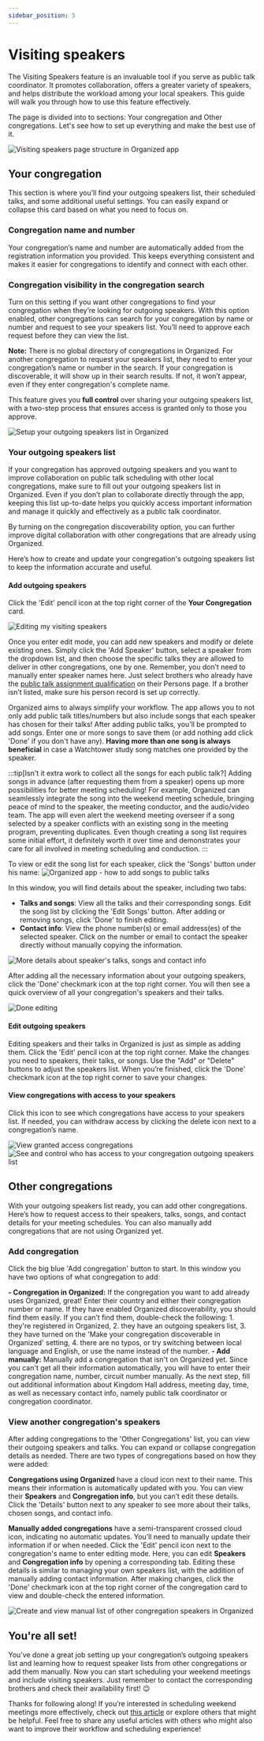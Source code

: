```yaml
---
sidebar_position: 5
---
```


# Visiting speakers

The Visiting Speakers feature is an invaluable tool if you serve as public talk coordinator. It promotes collaboration, offers a greater variety of speakers, and helps distribute the workload among your local speakers. This guide will walk you through how to use this feature effectively.

The page is divided into to sections: Your congregation and Other congregations. Let's see how to set up everything and make the best use of it.

![Visiting speakers page structure in Organized app](./img/visiting-stock.png)

## Your congregation

This section is where you’ll find your outgoing speakers list, their scheduled talks, and some additional useful settings. You can easily expand or collapse this card based on what you need to focus on.

### Congregation name and number

Your congregation’s name and number are automatically added from the registration information you provided. This keeps everything consistent and makes it easier for congregations to identify and connect with each other.

### Congregation visibility in the congregation search

Turn on this setting if you want other congregations to find your congregation when they’re looking for outgoing speakers. With this option enabled, other congregations can search for your congregation by name or number and request to see your speakers list. You’ll need to approve each request before they can view the list.

**Note:** There is no global directory of congregations in Organized. For another congregation to request your speakers list, they need to enter your congregation’s name or number in the search. If your congregation is discoverable, it will show up in their search results. If not, it won’t appear, even if they enter congregation's complete name.

This feature gives you **full control** over sharing your outgoing speakers list, with a two-step process that ensures access is granted only to those you approve.

![Setup your outgoing speakers list in Organized](./img/my-congregation-setup.png)

### Your outgoing speakers list

If your congregation has approved outgoing speakers and you want to improve collaboration on public talk scheduling with other local congregations, make sure to fill out your outgoing speakers list in Organized. Even if you don’t plan to collaborate directly through the app, keeping this list up-to-date helps you quickly access important information and manage it quickly and effectively as a public talk coordinator.

By turning on the congregation discoverability option, you can further improve digital collaboration with other congregations that are already using Organized.

Here’s how to create and update your congregation's outgoing speakers list to keep the information accurate and useful.

#### Add outgoing speakers

Click the 'Edit' pencil icon at the top right corner of the **Your Congregation** card. 

![Editing my visiting speakers](./img/edit-button.png)

Once you enter edit mode, you can add new speakers and modify or delete existing ones. Simply click the 'Add Speaker' button, select a speaker from the dropdown list, and then choose the specific talks they are allowed to deliver in other congregations, one by one. Remember, you don’t need to manually enter speaker names here. Just select brothers who already have the [public talk assignment qualification](add-person#assignments) on their Persons page. If a brother isn’t listed, make sure his person record is set up correctly.

Organized aims to always simplify your workflow. The app allows you to not only add public talk titles/numbers but also include songs that each speaker has chosen for their talks! After adding public talks, you’ll be prompted to add songs. Enter one or more songs to save them (or add nothing add click 'Done' if you don't have any). **Having more than one song is always beneficial** in case a Watchtower study song matches one provided by the speaker.

:::tip[Isn't it extra work to collect all the songs for each public talk?]
Adding songs in advance (after requesting them from a speaker) opens up more possibilities for better meeting scheduling! For example, Organized can seamlessly integrate the song into the weekend meeting schedule, bringing peace of mind to the speaker, the meeting conductor, and the audio/video team. The app will even alert the weekend meeting overseer if a song selected by a speaker conflicts with an existing song in the meeting program, preventing duplicates. Even though creating a song list requires some initial effort, it definitely worth it over time and demonstrates your care for all involved in meeting scheduling and conduction.
:::

To view or edit the song list for each speaker, click the 'Songs' button under his name:
![Organized app - how to add songs to public talks](./img/songs-button.png)


 In this window, you will find details about the speaker, including two tabs:
- **Talks and songs**: View all the talks and their corresponding songs. Edit the song list by clicking the 'Edit Songs' button. After adding or removing songs, click 'Done' to finish editing.
- **Contact info**: View the phone number(s) or email address(es) of the selected speaker. Click on the number or email to contact the speaker directly without manually copying the information.

![More details about speaker's talks, songs and contact info](./img/song-details.png)

After adding all the necessary information about your outgoing speakers, click the 'Done' checkmark icon at the top right corner. You will then see a quick overview of all your congregation's speakers and their talks.

![Done editing](./img/done.png)

#### Edit outgoing speakers

Editing speakers and their talks in Organized is just as simple as adding them. Click the 'Edit' pencil icon at the top right corner. Make the changes you need to speakers, their talks, or songs. Use the "Add" or "Delete" buttons to adjust the speakers list. When you’re finished, click the 'Done' checkmark icon at the top right corner to save your changes.

#### View congregations with access to your speakers

Click this icon to see which congregations have access to your speakers list. If needed, you can withdraw access by clicking the delete icon next to a congregation’s name.

![View granted access congregations](./img/access-granted-button.png)
![See and control who has access to your congregation outgoing speakers list](./img/access-granted-list.png)

## Other congregations

With your outgoing speakers list ready, you can add other congregations. Here’s how to request access to their speakers, talks, songs, and contact details for your meeting schedules. You can also manually add congregations that are not using Organized yet.

### Add congregation

Click the big blue 'Add congregation' button to start. In this window you have two options of what congregation to add:

**- Congregation in Organized:** If the congregation you want to add already uses Organized, great! Enter their country and either their congregation number or name. If they have enabled Organized discoverability, you should find them easily. If you can’t find them, double-check the following: 1. they're registered in Organized, 2. they have an outgoing speakers list, 3. they have turned on the 'Make your congregation discoverable in Organized' setting, 4. there are no typos, or try switching between local language and English, or use the name instead of the number.
**- Add manually:** Manually add a congregation that isn't on Organized yet. Since you can't get all their information automatically, you will have to enter their congregation name, number, circuit number manually. As the next step, fill out additional information about Kingdom Hall address, meeting day, time, as well as necessary contact info, namely public talk coordinator or congregation coordinator.

### View another congregation's speakers

After adding congregations to the 'Other Congregations' list, you can view their outgoing speakers and talks. You can expand or collapse congregation details as needed. There are two types of congregations based on how they were added:

**Congregations using Organized** have a cloud icon next to their name. This means their information is automatically updated with you. You can view their **Speakers** and **Congregation info**, but you can’t edit these details. Click the 'Details' button next to any speaker to see more about their talks, chosen songs, and contact info.

**Manually added congregations** have a semi-transparent crossed cloud icon, indicating no automatic updates. You’ll need to manually update their information if or when needed. Click the 'Edit' pencil icon next to the congregation's name to enter editing mode. Here, you can edit **Speakers** and **Congregation info** by opening a corresponding tab. Editing these details is similar to managing your own speakers list, with the addition of manually adding contact information. After making changes, click the 'Done' checkmark icon at the top right corner of the congregation card to view and double-check the entered information.

![Create and view manual list of other congregation speakers in Organized](./img/manual-editing.png)

## You're all set! 

You’ve done a great job setting up your congregation’s outgoing speakers list and learning how to request speaker lists from other congregations or add them manually. Now you can start scheduling your weekend meetings and include visiting speakers. Just remember to contact the corresponding brothers and check their availability first! 😉

Thanks for following along! If you’re interested in scheduling weekend meetings more effectively, check out [this article](../meetings/weekend-meeting) or explore others that might be helpful. Feel free to share any useful articles with others who might also want to improve their workflow and scheduling experience!